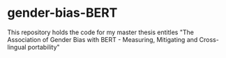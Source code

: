 # gender-bias-BERT
This repository holds the code for my master thesis entitles "The Association of Gender Bias with BERT - Measuring, Mitigating and Cross-lingual portability"
